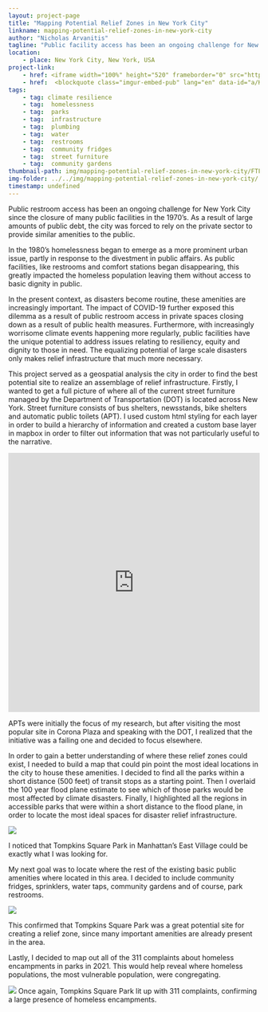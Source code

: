```yaml
---
layout: project-page
title: "Mapping Potential Relief Zones in New York City"
linkname: mapping-potential-relief-zones-in-new-york-city
author: "Nicholas Arvanitis"
tagline: "Public facility access has been an ongoing challenge for New York City. As disasters become routine, these amenities are increasingly important."
location:
    - place: New York City, New York, USA
project-link:
    - href: <iframe width="100%" height="520" frameborder="0" src="https://thenewschool.carto.com/u/arvan536/builder/b3402d92-cd2a-457e-a020-dff9c26cd6cf/embed" allowfullscreen webkitallowfullscreen mozallowfullscreen oallowfullscreen msallowfullscreen></iframe>
    - href:  <blockquote class="imgur-embed-pub" lang="en" data-id="a/KvtsceP"><a href="//imgur.com/a/KvtsceP">View post on imgur.com</a></blockquote><script async src="//s.imgur.com/min/embed.js" charset="utf-8"></script>
tags:
    - tag: climate resilience
    - tag:  homelessness
    - tag:  parks
    - tag:  infrastructure
    - tag:  plumbing
    - tag:  water
    - tag:  restrooms
    - tag:  community fridges
    - tag:  street furniture
    - tag:  community gardens
thumbnail-path: img/mapping-potential-relief-zones-in-new-york-city/FTFpOB3.jpg
img-folder: ../../img/mapping-potential-relief-zones-in-new-york-city/
timestamp: undefined
---
```

Public restroom access has been an ongoing challenge for New York City since the closure of many public facilities in the 1970’s. As a result of large amounts of public debt, the city was forced to rely on the private sector to provide similar amenities to the public. 

In the 1980’s homelessness began to emerge as a more prominent urban issue, partly in response to the divestment in public affairs. As public facilities, like restrooms and comfort stations began disappearing, this greatly impacted the homeless population leaving them without access to basic dignity in public.

In the present context, as disasters become routine, these amenities are increasingly important. The impact of COVID-19 further exposed this dilemma as a result of public restroom access in private spaces closing down as a result of public health measures. Furthermore, with increasingly worrisome climate events happening more regularly, public facilities have the unique potential to address issues relating to resiliency, equity and dignity to those in need. The equalizing potential of large scale disasters only makes relief infrastructure that much more necessary.

This project served as a geospatial analysis the city in order to find the best potential site to realize an assemblage of relief infrastructure. Firstly, I wanted to get a full picture of where all of the current street furniture managed by the Department of Transportation (DOT) is located across New York. Street furniture consists of bus shelters, newsstands, bike shelters and automatic public toilets (APT). I used custom html styling for each layer in order to build a hierarchy of information and created a custom base layer in mapbox in order to filter out information that was not particularly useful to the narrative.

<iframe width="100%" height="520" frameborder="0" src="https://thenewschool.carto.com/u/arvan536/builder/b3402d92-cd2a-457e-a020-dff9c26cd6cf/embed" allowfullscreen webkitallowfullscreen mozallowfullscreen oallowfullscreen msallowfullscreen></iframe>

APTs were initially the focus of my research, but after visiting the most popular site in Corona Plaza and speaking with the DOT, I realized that the initiative was a failing one and decided to focus elsewhere.

In order to gain a better understanding of where these relief zones could exist, I needed to build a map that could pin point the most ideal locations in the city to house these amenities. I decided to find all the parks within a short distance (500 feet) of transit stops as a starting point. Then I overlaid the 100 year flood plane estimate to see which of those parks would be most affected by climate disasters. Finally, I highlighted all the regions in accessible parks that were within a short distance to the flood plane, in order to locate the most ideal spaces for disaster relief infrastructure.

<img src="{{ page.img-folder }}SNTpWTt.jpg" />

I noticed that Tompkins Square Park in Manhattan’s East Village could be exactly what I was looking for.

My next goal was to locate where the rest of the existing basic public amenities where located in this area. I decided to include community fridges, sprinklers, water taps, community gardens and of course, park restrooms.

<img src="{{ page.img-folder }}2jwBIPL.jpg" />

This confirmed that Tompkins Square Park was a great potential site for creating a relief zone, since many important amenities are already present in the area.

Lastly, I decided to map out all of the 311 complaints about homeless encampments in parks in 2021. 
This would help reveal where homeless populations, the most vulnerable population, were congregating.

<img src="{{ page.img-folder }}1oMJ1ID.jpg" />
Once again, Tompkins Square Park lit up with 311 complaints, confirming a large presence of homeless encampments.
